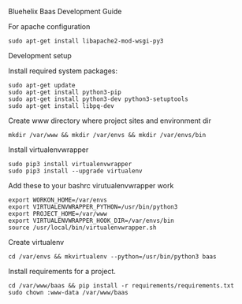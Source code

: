 Bluehelix Baas Development Guide

For apache configuration

    sudo apt-get install libapache2-mod-wsgi-py3

Development setup

Install required system packages:

    sudo apt-get update
    sudo apt-get install python3-pip
    sudo apt-get install python3-dev python3-setuptools
    sudo apt-get install libpq-dev
    
Create www directory where project sites and environment dir

    mkdir /var/www && mkdir /var/envs && mkdir /var/envs/bin

Install virtualenvwrapper

    sudo pip3 install virtualenvwrapper
    sudo pip3 install --upgrade virtualenv

Add these to your bashrc virutualenvwrapper work

    export WORKON_HOME=/var/envs
    export VIRTUALENVWRAPPER_PYTHON=/usr/bin/python3
    export PROJECT_HOME=/var/www
    export VIRTUALENVWRAPPER_HOOK_DIR=/var/envs/bin
    source /usr/local/bin/virtualenvwrapper.sh

Create virtualenv

    cd /var/envs && mkvirtualenv --python=/usr/bin/python3 baas

Install requirements for a project.

    cd /var/www/baas && pip install -r requirements/requirements.txt
    sudo chown :www-data /var/www/baas
